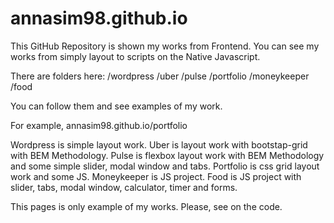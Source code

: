 # annasim98.github.io
This GitHub Repository is shown my works from Frontend. You can see my works from simply layout to scripts on the Native Javascript.


There are folders here:
/wordpress 
/uber 
/pulse 
/portfolio 
/moneykeeper 
/food

You can follow them and see examples of my work. 

For example, annasim98.github.io/portfolio

Wordpress is simple layout work.
Uber is layout work with bootstap-grid with BEM Methodology.
Pulse is flexbox layout work with BEM Methodology and some simple slider, modal window and tabs.
Portfolio is css grid layout work and some JS.
Moneykeeper is JS project.
Food is JS project with slider, tabs, modal window, calculator, timer and forms.


This pages is only example of my works. Please, see on the code. 
